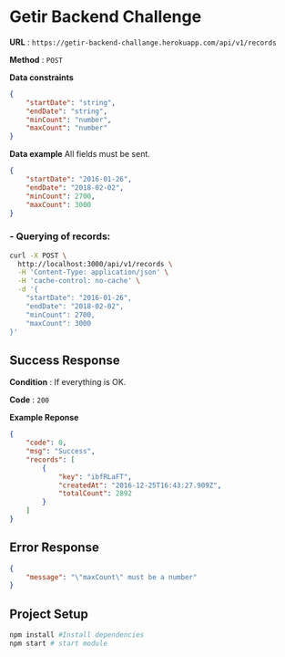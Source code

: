 # Getir Backend Challenge

**URL** : `https://getir-backend-challange.herokuapp.com/api/v1/records`

**Method** : `POST`


**Data constraints**

```json
{
    "startDate": "string",
    "endDate": "string",
    "minCount": "number",
    "maxCount": "number"
}
```

**Data example** All fields must be sent.

```json
{
    "startDate": "2016-01-26",
    "endDate": "2018-02-02",
    "minCount": 2700,
    "maxCount": 3000
}
```
### - Querying of records:
```bash
curl -X POST \
  http://localhost:3000/api/v1/records \
  -H 'Content-Type: application/json' \
  -H 'cache-control: no-cache' \
  -d '{
	"startDate": "2016-01-26",
	"endDate": "2018-02-02",
	"minCount": 2700,
	"maxCount": 3000
}'
```

## Success Response

**Condition** : If everything is OK.

**Code** : `200`

**Example Reponse**

```json
{
    "code": 0,
    "msg": "Success",
    "records": [
        {
            "key": "ibfRLaFT",
            "createdAt": "2016-12-25T16:43:27.909Z",
            "totalCount": 2892
        }
    ]
}
```

## Error Response

```json
{
    "message": "\"maxCount\" must be a number"
}
```
## Project Setup

```bash
npm install #Install dependencies
npm start # start module
